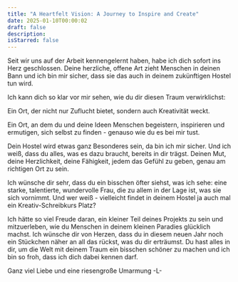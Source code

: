 ```yaml
---
title: "A Heartfelt Vision: A Journey to Inspire and Create"
date: 2025-01-10T00:00:02
draft: false
description: 
isStarred: false
---
```

Seit wir uns auf der Arbeit kennengelernt haben, habe ich dich sofort ins Herz geschlossen. 
Deine herzliche, offene Art zieht Menschen in deinen Bann und ich bin mir sicher, dass sie das auch in deinem zukünftigen Hostel tun wird.

Ich kann dich so klar vor mir sehen, wie du dir diesen Traum verwirklichst: 

Ein Ort, der nicht nur Zuflucht bietet, sondern auch Kreativität weckt. 

Ein Ort, an dem du und deine Ideen Menschen begeistern, inspirieren und ermutigen, sich selbst zu finden - genauso wie du es bei mir tust. 

Dein Hostel wird etwas ganz Besonderes sein, da bin ich mir sicher. Und ich weiß, dass du alles, was es dazu braucht, bereits in dir trägst.  Deinen Mut, deine Herzlichkeit, deine Fähigkeit, jedem das Gefühl zu geben, genau am richtigen Ort zu sein. 

Ich wünsche dir sehr, dass du ein bisschen öfter siehst, was ich sehe: eine starke, talentierte, wundervolle Frau, die zu allem in der Lage ist, was sie sich vornimmt. Und wer weiß - vielleicht findet in deinem Hostel ja auch mal ein Kreativ-Schreibkurs Platz? 

Ich hätte so viel Freude daran, ein kleiner Teil deines Projekts zu sein und mitzuerleben, wie du Menschen in deinem kleinen Paradies glücklich machst.  Ich wünsche dir von Herzen, dass du in diesem neuen Jahr noch ein Stückchen näher an all das rückst, was du dir erträumst. Du hast alles in dir, um die Welt mit deinem Traum ein bisschen schöner zu machen und ich bin so froh, dass ich dich dabei kennen darf. 

Ganz viel Liebe und eine riesengroße Umarmung 
-L-
